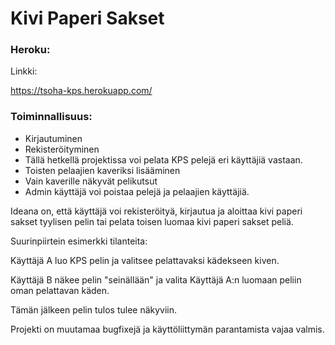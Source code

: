 # Kivi Paperi Sakset


### Heroku:
Linkki:

https://tsoha-kps.herokuapp.com/

### Toiminnallisuus:
* Kirjautuminen
* Rekisteröityminen
* Tällä hetkellä projektissa voi pelata KPS pelejä eri käyttäjiä vastaan.
* Toisten pelaajien kaveriksi lisääminen
* Vain kaverille näkyvät pelikutsut
* Admin käyttäjä voi poistaa pelejä ja pelaajien käyttäjiä.

Ideana on, että käyttäjä voi rekisteröityä, kirjautua ja aloittaa kivi paperi sakset tyylisen pelin tai pelata toisen luomaa kivi paperi sakset peliä. 

Suurinpiirtein esimerkki tilanteita:

Käyttäjä A luo KPS pelin ja valitsee pelattavaksi kädekseen kiven.

Käyttäjä B näkee pelin "seinällään" ja valita Käyttäjä A:n luomaan peliin oman pelattavan käden.

Tämän jälkeen pelin tulos tulee näkyviin.

Projekti on muutamaa bugfixejä ja käyttöliittymän parantamista vajaa valmis.

